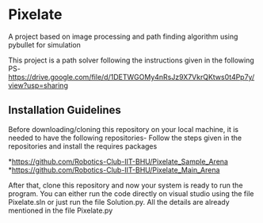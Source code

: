 # Pixelate
A project based on image processing and path finding algorithm using pybullet for simulation

This project is a path solver following the instructions given in the following PS-
https://drive.google.com/file/d/1DETWGOMy4nRsJz9X7VkrQKtws0t4Pp7y/view?usp=sharing

## Installation Guidelines
Before downloading/cloning this repository on your local machine, it is needed to have the following repositories-
Follow the steps given in the repositories and install the requires packages

*https://github.com/Robotics-Club-IIT-BHU/Pixelate_Sample_Arena
*https://github.com/Robotics-Club-IIT-BHU/Pixelate_Main_Arena

After that, clone this repository and now your system is ready to run the program.
You can either run the code directly on visual studio using the file Pixelate.sln 
or just run the file Solution.py.
All the details are already mentioned in the file Pixelate.py 
